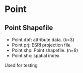 Point
=====

Point Shapefile
---------------

* Point.dbf: attribute data. (k=3)
* Point.prj: ESRI projection file.
* Point.shp: Point shapefile. (n=9)
* Point.shx: spatial index.

Used for testing
